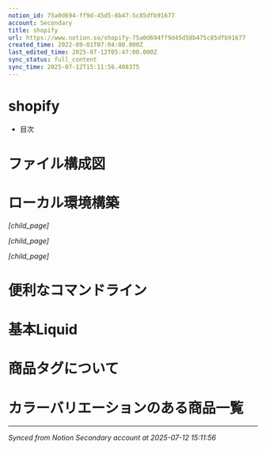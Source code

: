 ```yaml
---
notion_id: 75a0d694-ff9d-45d5-8b47-5c85dfb91677
account: Secondary
title: shopify
url: https://www.notion.so/shopify-75a0d694ff9d45d58b475c85dfb91677
created_time: 2022-09-01T07:04:00.000Z
last_edited_time: 2025-07-12T05:47:00.000Z
sync_status: full_content
sync_time: 2025-07-12T15:11:56.408375
---
```


# shopify

- 目次

# ファイル構成図

# ローカル環境構築

*[child_page]*

*[child_page]*

*[child_page]*

# **便利なコマンドライン**

# 基本Liquid

# 商品タグについて

# カラーバリエーションのある商品一覧


---

*Synced from Notion Secondary account at 2025-07-12 15:11:56*
